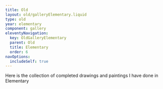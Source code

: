 ```yaml
---
title: Old
layout: old/galleryElementary.liquid
type: old
year: elementary
component: gallery
eleventyNavigation:
  key: OldGalleryElementary
  parent: Old
  title: Elementary
  order: 6
navOptions:
  includeSelf: true
---
```


Here is the collection of completed drawings and paintings I have done in Elementary
